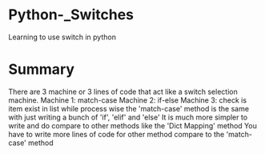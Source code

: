 # Python-_Switches
 Learning to use switch in python

# Summary
There are 3 machine or 3 lines of code that act like a switch selection machine.
Machine 1: match-case
Machine 2: if-else
Machine 3: check is item exist in list
while process wise the 'match-case' method is the same with just writing a bunch of 'if', 'elif' and 'else'
It is much more simpler to write and do compare to other methods like the 'Dict Mapping' method
You have to write more lines of code for other method compare to the 'match-case' method